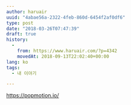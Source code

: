 ```yaml
---
author: haruair
uuid: "4abae56a-2322-4feb-860d-6454f2af0df6"
type: post
date: "2018-03-26T07:47:39"
draft: true
history:
  - 
    from: https://www.haruair.com/?p=4342
    movedAt: 2018-09-13T22:02:40+00:00
lang: ko
tags:
  - 내 이야기

---
```

https://popmotion.io/